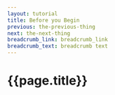 ```yaml
---
layout: tutorial
title: Before you Begin
previous: the-previous-thing
next: the-next-thing
breadcrumb_link: breadcrumb_link
breadcrumb_text: breadcrumb text
---
```


# {{page.title}}

